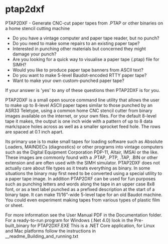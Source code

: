 # ptap2dxf
PTAP2DXF - Generate CNC-cut paper tapes from .PTAP or other binaries on a home stencil cutting machine 

* Do you have a vintage computer and paper tape reader, but no punch?
* Do you need to make some repairs to an existing paper tape?
* Interested in punching other materials but concerned they might damage your punch?
* Are you looking for a quick way to visualise a paper tape (.ptap) file for SIMH?
* Would you like to produce paper tape banners from ASCII text?
* Do you want to make 5-level Baudot-encoded RTTY paper tape?
* Want to make your own custom-punched paper tape?

If your answer is 'yes' to any of these questions then PTAP2DXF is for you.

PTAP2DXF is a small open source command line utility that allows the user to make up to 8-level ASCII paper tapes similar to those 
punched by an ASR33 Teletype, using a common home CNC stencil cutter from binary images available on the internet, or your own 
files. For the default 8-level tape it makes, the output is one inch wide with a pattern of up to 8 data mark/space holes across 
as well as a smaller sprocket feed hole. The rows are spaced at 0.1 inch apart.

Its primary use is to make small tapes for loading software such as Absolute Loaders, MAINDECs (diagnostics)  or other programs 
into vintage computers such as the Digital Equipment Corporation PDP-11, Altair, IMSAI or the like. These images are commonly 
found with a .PTAP, .PTP, .TAP, .BIN or other extension and are often used with the SIMH simulator. PTAP2DXF does not actually 
care about file types as it treats everything as binary. In some situations the binary may first need to be converted using a 
special utility to a paper tape image. In addition PTAP2DXF can be used for fun purposes such as punching letters and words 
along the tape in an upper case 8x8 font, or as a text label punched as a prefixed description at the start of a binary tape. 
It can make 11/16”-wide 5-level tape for an old Baudot machine. You could even experiment making tapes from various types of 
plastic film or sheet.

For more information see the User Manual PDF in the Documentation folder.
For a ready-to-run program for Windows (.Net 4.0) look in the Pre-built_binary for PTAP2DXF.EXE
This is a .NET Core application, for Linux and Mac platforms follow the instructions in __readme_Building_and_running.txt
